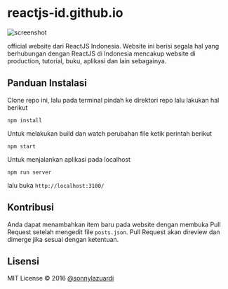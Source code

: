 # reactjs-id.github.io

![screenshot](http://react.id/pictures/screenshot.png)

official website dari ReactJS Indonesia. Website ini berisi segala hal yang berhubungan dengan ReactJS di Indonesia mencakup website di production, tutorial, buku, aplikasi dan lain sebagainya.

## Panduan Instalasi

Clone repo ini, lalu pada terminal pindah ke direktori repo lalu lakukan hal berikut

```
npm install
```

Untuk melakukan build dan watch perubahan file ketik perintah berikut

```
npm start
```

Untuk menjalankan aplikasi pada localhost

```
npm run server
```

lalu buka `http://localhost:3100/`

## Kontribusi

Anda dapat menambahkan item baru pada website dengan membuka Pull Request setelah mengedit file `posts.json`. Pull Request akan direview dan dimerge jika sesuai dengan ketentuan.

## Lisensi

MIT License &copy; 2016 [@sonnylazuardi](http://github.com/sonnylazuardi)